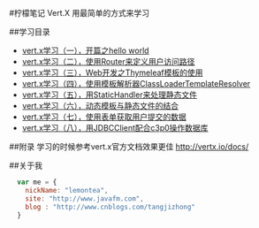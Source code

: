 #柠檬笔记 Vert.X
用最简单的方式来学习

##学习目录
* [vert.x学习（一），开篇之hello world](http://www.cnblogs.com/tangjizhong/p/6197697.html)
* [vert.x学习（二），使用Router来定义用户访问路径](http://www.cnblogs.com/tangjizhong/p/6197778.html)
* [vert.x学习（三），Web开发之Thymeleaf模板的使用](http://www.cnblogs.com/tangjizhong/p/6198291.html)
* [vert.x学习（四），使用模板解析器ClassLoaderTemplateResolver](http://www.cnblogs.com/tangjizhong/p/6201785.html)
* [vert.x学习（五），用StaticHandler来处理静态文件](http://www.cnblogs.com/tangjizhong/p/6202462.html)
* [vert.x学习（六），动态模板与静态文件的结合](http://www.cnblogs.com/tangjizhong/p/6203787.html)
* [vert.x学习（七），使用表单获取用户提交的数据](http://www.cnblogs.com/tangjizhong/p/6206702.html)
* [vert.x学习（八），用JDBCClient配合c3p0操作数据库](http://www.cnblogs.com/tangjizhong/p/6215170.html)

##附录
学习的时候参考vert.x官方文档效果更佳 http://vertx.io/docs/


##关于我
```javascript
  var me = {
    nickName: "lemontea",
    site: "http://www.javafm.com",
    blog : "http://www.cnblogs.com/tangjizhong"
  }
```
